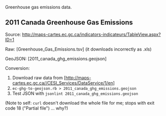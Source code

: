 Greenhouse gas emissions data.

## 2011 Canada Greenhouse Gas Emissions

Source: http://maps-cartes.ec.gc.ca/indicators-indicateurs/TableView.aspx?ID=1

Raw: [Greenhouse\_Gas\_Emissions.tsv] (it downloads incorrectly as .xls)

GeoJSON: [2011_canada_ghg_emissions.geojson]

Conversion:

1. Download raw data from [http://maps-cartes.ec.gc.ca//CESI_Services/DataService/1/en]
1. `ec-ghg-to-geojson.rb > 2011_canada_ghg_emissions.geojson`
1. Test JSON with `jsonlint 2011_canada_ghg_emissions.geojson`

(Note to self: `curl` doesn't download the whole file for me; stops with exit code 18 ("Partial file") ... why?)

